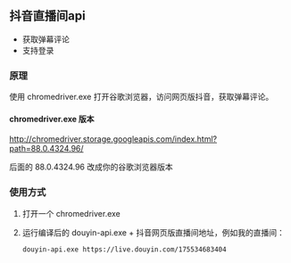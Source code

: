 ## 抖音直播间api

* 获取弹幕评论
* 支持登录

### 原理
使用 chromedriver.exe 打开谷歌浏览器，访问网页版抖音，获取弹幕评论。

#### chromedriver.exe 版本

http://chromedriver.storage.googleapis.com/index.html?path=88.0.4324.96/

后面的 88.0.4324.96 改成你的谷歌浏览器版本

### 使用方式

1. 打开一个 chromedriver.exe 
2. 运行编译后的 douyin-api.exe + 抖音网页版直播间地址，例如我的直播间：
    
    ```
    douyin-api.exe https://live.douyin.com/175534683404
    ```

